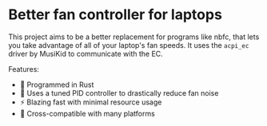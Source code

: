 # Better fan controller for laptops

This project aims to be a better replacement for programs like nbfc, that lets you take advantage of all of your laptop's fan speeds. It uses the `acpi_ec` driver by MusiKid to communicate with the EC.

Features:

- 🚀 Programmed in Rust
- 🤫 Uses a tuned PID controller to drastically reduce fan noise
- ⚡ Blazing fast with minimal resource usage
- 🌈 Cross-compatible with many platforms
